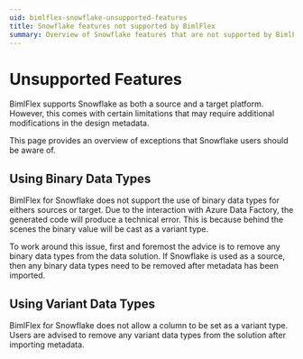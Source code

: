 ```yaml
---
uid: bimlflex-snowflake-unsupported-features
title: Snowflake features not supported by BimlFlex
summary: Overview of Snowflake features that are not supported by BimlFlex
---
```

# Unsupported Features

BimlFlex supports Snowflake as both a source and a target platform. However, this comes with certain limitations that may require additional modifications in the design metadata.

This page provides an overview of exceptions that Snowflake users should be aware of.

## Using Binary Data Types

BimlFlex for Snowflake does not support the use of binary data types for eithers sources or target. Due to the interaction with Azure Data Factory, the generated code will produce a technical error. This is because behind the scenes the binary value will be cast as a variant type.

To work around this issue, first and foremost the advice is to remove any binary data types from the data solution. If Snowflake is used as a source, then any binary data types need to be removed after metadata has been imported.

## Using Variant Data Types

BimlFlex for Snowflake does not allow a column to be set as a variant type. Users are advised to remove any variant data types from the solution after importing metadata.